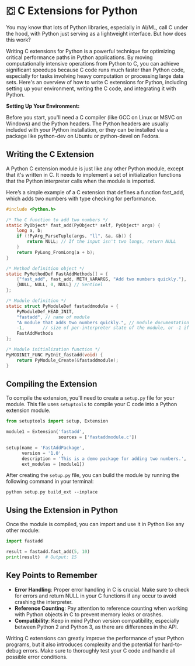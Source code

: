 # 🇨 C Extensions for Python

You may know that lots of Python libraries, especially in AI/ML, call C under the hood, with Python just serving as a lightweight interface. But how does this work?

Writing C extensions for Python is a powerful technique for optimizing critical performance paths in Python applications. By moving computationally intensive operations from Python to C, you can achieve significant speedups because C code runs much faster than Python code, especially for tasks involving heavy computation or processing large data sets. Here's an overview of how to write C extensions for Python, including setting up your environment, writing the C code, and integrating it with Python.

**Setting Up Your Environment:**

Before you start, you'll need a C compiler (like GCC on Linux or MSVC on Windows) and the Python headers. The Python headers are usually included with your Python installation, or they can be installed via a package like python-dev on Ubuntu or python-devel on Fedora.

## Writing the C Extension

A Python C extension module is just like any other Python module, except that it's written in C. It needs to implement a set of initialization functions that the Python interpreter calls when the module is imported.

Here’s a simple example of a C extension that defines a function fast_add, which adds two numbers with type checking for performance.

```c
#include <Python.h>

/* The C function to add two numbers */
static PyObject* fast_add(PyObject* self, PyObject* args) {
    long a, b;
    if (!PyArg_ParseTuple(args, "ll", &a, &b)) {
        return NULL; // If the input isn't two longs, return NULL
    }
    return PyLong_FromLong(a + b);
}

/* Method definition object */
static PyMethodDef FastAddMethods[] = {
    {"fast_add", fast_add, METH_VARARGS, "Add two numbers quickly."},
    {NULL, NULL, 0, NULL} // Sentinel
};

/* Module definition */
static struct PyModuleDef fastaddmodule = {
    PyModuleDef_HEAD_INIT,
    "fastadd", // name of module
    "A module that adds two numbers quickly.", // module documentation
    -1,       // size of per-interpreter state of the module, or -1 if the module keeps state in global variables.
    FastAddMethods
};

/* Module initialization function */
PyMODINIT_FUNC PyInit_fastadd(void) {
    return PyModule_Create(&fastaddmodule);
}
```

## Compiling the Extension

To compile the extension, you'll need to create a `setup.py` file for your module. This file uses `setuptools` to compile your C code into a Python extension module.

```python
from setuptools import setup, Extension

module1 = Extension('fastadd',
                    sources = ['fastaddmodule.c'])

setup(name = 'FastAddPackage',
      version = '1.0',
      description = 'This is a demo package for adding two numbers.',
      ext_modules = [module1])
```

After creating the `setup.py` file, you can build the module by running the following command in your terminal:

```shell
python setup.py build_ext --inplace
```

## Using the Extension in Python

Once the module is compiled, you can import and use it in Python like any other module:

```python
import fastadd

result = fastadd.fast_add(5, 10)
print(result)  # Output: 15
```

## Key Points to Remember

- **Error Handling**: Proper error handling in C is crucial. Make sure to check for errors and return NULL in your C functions if any occur to avoid crashing the interpreter.
- **Reference Counting**: Pay attention to reference counting when working with Python objects in C to prevent memory leaks or crashes.
- **Compatibility**: Keep in mind Python version compatibility, especially between Python 2 and Python 3, as there are differences in the API.

Writing C extensions can greatly improve the performance of your Python programs, but it also introduces complexity and the potential for hard-to-debug errors. Make sure to thoroughly test your C code and handle all possible error conditions.